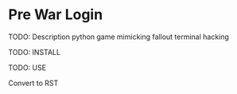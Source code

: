 # Pre War Login
TODO: Description
python game mimicking fallout terminal hacking

TODO: INSTALL

TODO: USE

Convert to RST
